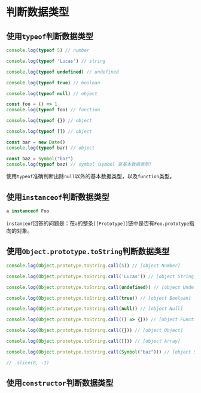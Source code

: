 # 判断数据类型

## 使用`typeof`判断数据类型

```js
console.log(typeof 5) // number

console.log(typeof 'Lucas') // string

console.log(typeof undefined) // undefined

console.log(typeof true) // boolean

console.log(typeof null) // object

const foo = () => 1
console.log(typeof foo) // function

console.log(typeof {}) // object

console.log(typeof []) // object

const bar = new Date()
console.log(typeof bar) // object

const baz = Symbol("baz")
console.log(typeof baz) // symbol（symbol 是基本数据类型）
```

使用`typeof`准确判断出除`null`以外的基本数据类型，以及`function`类型。

## 使用`instanceof`判断数据类型

```js
a instanceof Foo
```

`instanceof`回答的问题是：在`a`的整条`[[Prototype]]`链中是否有`Foo.prototype`指向的对象。

## 使用`Object.prototype.toString`判断数据类型

```js
console.log(Object.prototype.toString.call(5)) // [object Number]

console.log(Object.prototype.toString.call('Lucas')) // [object String]

console.log(Object.prototype.toString.call(undefined)) // [object Undefined]

console.log(Object.prototype.toString.call(true)) // [object Boolean]

console.log(Object.prototype.toString.call(null)) // [object Null]

console.log(Object.prototype.toString.call(() => {})) // [object Function]

console.log(Object.prototype.toString.call({})) // [object Object]

console.log(Object.prototype.toString.call([])) // [object Array]

console.log(Object.prototype.toString.call(Symbol("baz"))) // [object Symbol]

// .slice(8, -1)
```

## 使用`constructor`判断数据类型